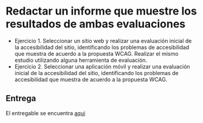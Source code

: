 # Redactar un informe que muestre los resultados de ambas evaluaciones
<ul>
<li>Ejercicio 1. Seleccionar un sitio web y realizar una
evaluación inicial de la accesibilidad del sitio, identificando
los problemas de accesibilidad que muestra de acuerdo a la
propuesta WCAG. Realizar el mismo estudio utilizando
alguna herramienta de evaluación.</li>

<li>Ejercicio 2. Seleccionar una aplicación móvil y realizar una
evaluación inicial de la accesibilidad del sitio, identificando
los problemas de accesibilidad que muestra de acuerdo a la
propuesta WCAG.</li>
</ul>

## Entrega
El entregable se encuentra <a href="./Práctica%201.pdf">aqui</a>
